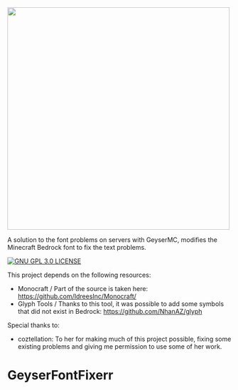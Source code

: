<img src="https://github.com/Klisee/Mexican-Pack/assets/85597531/866ef9ca-5958-4733-ab44-c5b87a6c8b3b" width="500"/>

A solution to the font problems on servers with GeyserMC, modifies the Minecraft Bedrock font to fix the text problems.

[![GNU GPL 3.0 LICENSE](https://img.shields.io/badge/gnu-gpl?style=for-the-badge&logo=gnu&logoColor=000000&label=License&labelColor=FFFFFF&color=515050)](LICENSE)

This project depends on the following resources:

- Monocraft / Part of the source is taken here: https://github.com/IdreesInc/Monocraft/
- Glyph Tools / Thanks to this tool, it was possible to add some symbols that did not exist in Bedrock: https://github.com/NhanAZ/glyph

Special thanks to:

- coztellation: To her for making much of this project possible, fixing some existing problems and giving me permission to use some of her work.


# GeyserFontFixerr